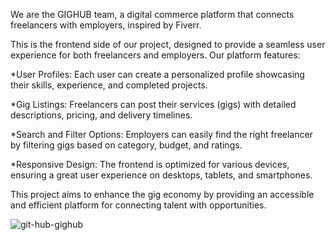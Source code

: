 We are the GIGHUB team, a digital commerce platform that connects freelancers with employers, inspired by Fiverr.

This is the frontend side of our project, designed to provide a seamless user experience for both freelancers and employers. Our platform features:

*User Profiles: Each user can create a personalized profile showcasing their skills, experience, and completed projects.

*Gig Listings: Freelancers can post their services (gigs) with detailed descriptions, pricing, and delivery timelines.

*Search and Filter Options: Employers can easily find the right freelancer by filtering gigs based on category, budget, and ratings.

*Responsive Design: The frontend is optimized for various devices, ensuring a great user experience on desktops, tablets, and smartphones.

This project aims to enhance the gig economy by providing an accessible and efficient platform for connecting talent with opportunities.

![git-hub-gighub](https://github.com/user-attachments/assets/402b544f-61b1-4eb8-81c1-5f87ab71f852)
